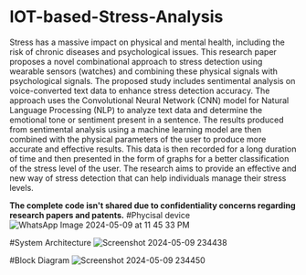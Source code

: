 # IOT-based-Stress-Analysis
Stress has a massive impact on physical and mental 
health, including the risk of chronic diseases and psychological issues. 
This research paper proposes a novel combinational approach to 
stress detection using wearable sensors (watches) and combining 
these physical signals with psychological signals. The proposed study 
includes sentimental analysis on voice-converted text data to 
enhance stress detection accuracy. The approach uses the 
Convolutional Neural Network (CNN) model for Natural Language 
Processing (NLP) to analyze text data and determine the emotional 
tone or sentiment present in a sentence. The results produced from 
sentimental analysis using a machine learning model are then 
combined with the physical parameters of the user to produce more 
accurate and effective results. This data is then recorded for a long 
duration of time and then presented in the form of graphs for a better 
classification of the stress level of the user. The research aims to 
provide an effective and new way of stress detection that can help 
individuals manage their stress levels.

****The complete code isn't shared due to confidentiality concerns regarding research papers and patents.****
#Phycisal device
![WhatsApp Image 2024-05-09 at 11 45 33 PM](https://github.com/FaizanMirza711/IOT-based-Stress-Analysis/assets/109523560/abb468a1-e871-4ce0-9c4f-07c9002a3b67)

#System Architecture
![Screenshot 2024-05-09 234438](https://github.com/FaizanMirza711/IOT-based-Stress-Analysis/assets/109523560/3e9d9bae-3882-47b7-b3bc-b7adf1d9d9db)

#Block Diagram
![Screenshot 2024-05-09 234450](https://github.com/FaizanMirza711/IOT-based-Stress-Analysis/assets/109523560/4235804d-95e5-4148-ae64-28031703f464)

